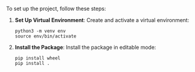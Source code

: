 To set up the project, follow these steps:

1. **Set Up Virtual Environment**:
   Create and activate a virtual environment:
   ```
   python3 -m venv env
   source env/bin/activate
   ```

2. **Install the Package**:
   Install the package in editable mode:
   ```
   pip install wheel
   pip install .
   ```